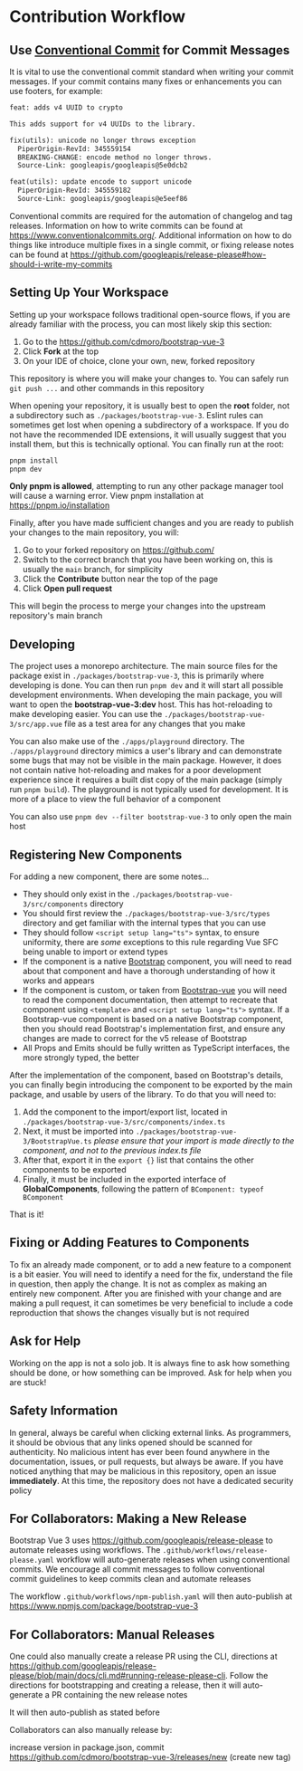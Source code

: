 # Contribution Workflow

## Use [Conventional Commit](https://www.conventionalcommits.org/) for Commit Messages

It is vital to use the conventional commit standard when writing your commit messages. If your commit contains many fixes or enhancements you can use footers, for example:

```txt
feat: adds v4 UUID to crypto

This adds support for v4 UUIDs to the library.

fix(utils): unicode no longer throws exception
  PiperOrigin-RevId: 345559154
  BREAKING-CHANGE: encode method no longer throws.
  Source-Link: googleapis/googleapis@5e0dcb2

feat(utils): update encode to support unicode
  PiperOrigin-RevId: 345559182
  Source-Link: googleapis/googleapis@e5eef86
```

Conventional commits are required for the automation of changelog and tag releases. Information on how to write commits can be found at <https://www.conventionalcommits.org/>. Additional information on how to do things like introduce multiple fixes in a single commit, or fixing release notes can be found at <https://github.com/googleapis/release-please#how-should-i-write-my-commits>

## Setting Up Your Workspace

Setting up your workspace follows traditional open-source flows, if you are already familiar with the process, you can most likely skip this section:

1. Go to the <https://github.com/cdmoro/bootstrap-vue-3>
2. Click **Fork** at the top
3. On your IDE of choice, clone your own, new, forked repository

This repository is where you will make your changes to. You can safely run `git push ...` and other commands in this repository

When opening your repository, it is usually best to open the **root** folder, not a subdirectory such as `./packages/bootstrap-vue-3`. Eslint rules can sometimes get lost when opening a subdirectory of a workspace. If you do not have the recommended IDE extensions, it will usually suggest that you install them, but this is technically optional. You can finally run at the root:

```bash
pnpm install
pnpm dev
```

**Only pnpm is allowed**, attempting to run any other package manager tool will cause a warning error. View pnpm installation at <https://pnpm.io/installation>

Finally, after you have made sufficient changes and you are ready to publish your changes to the main repository, you will:

1. Go to your forked repository on <https://github.com/>
2. Switch to the correct branch that you have been working on, this is usually the `main` branch, for simplicity
3. Click the **Contribute** button near the top of the page
4. Click **Open pull request**

This will begin the process to merge your changes into the upstream repository's main branch

## Developing

The project uses a monorepo architecture. The main source files for the package exist in `./packages/bootstrap-vue-3`, this is primarily where developing is done. You can then run `pnpm dev` and it will start all possible development environments. When developing the main package, you will want to open the **bootstrap-vue-3:dev** host. This has hot-reloading to make developing easier. You can use the `./packages/bootstrap-vue-3/src/app.vue` file as a test area for any changes that you make

You can also make use of the `./apps/playground` directory. The `./apps/playground` directory mimics a user's library and can demonstrate some bugs that may not be visible in the main package. However, it does not contain native hot-reloading and makes for a poor development experience since it requires a built dist copy of the main package (simply run `pnpm build`). The playground is not typically used for development. It is more of a place to view the full behavior of a component

You can also use `pnpm dev --filter bootstrap-vue-3` to only open the main host

## Registering New Components

For adding a new component, there are some notes...

* They should only exist in the `./packages/bootstrap-vue-3/src/components` directory
* You should first review the `./packages/bootstrap-vue-3/src/types` directory and get familiar with the internal types that you can use
* They should follow `<script setup lang="ts">` syntax, to ensure uniformity, there are *some* exceptions to this rule regarding Vue SFC being unable to import or extend types
* If the component is a native [Bootstrap](https://getbootstrap.com/) component, you will need to read about that component and have a thorough understanding of how it works and appears
* If the component is custom, or taken from [Bootstrap-vue](https://bootstrap-vue.org/) you will need to read the component documentation, then attempt to recreate that component using `<template>` and `<script setup lang="ts">` syntax. If a Bootstrap-vue component is based on a native Bootstrap component, then you should read Bootstrap's implementation first, and ensure any changes are made to correct for the v5 release of Bootstrap
* All Props and Emits should be fully written as TypeScript interfaces, the more strongly typed, the better

After the implementation of the component, based on Bootstrap's details, you can finally begin introducing the component to be exported by the main package, and usable by users of the library. To do that you will need to:

1. Add the component to the import/export list, located in `./packages/bootstrap-vue-3/src/components/index.ts`
2. Next, it must be imported into `./packages/bootstrap-vue-3/BootstrapVue.ts` *please ensure that your import is made directly to the component, and not to the previous index.ts file*
3. After that, export it in the `export {}` list that contains the other components to be exported
4. Finally, it must be included in the exported interface of **GlobalComponents**, following the pattern of `BComponent: typeof BComponent`

That is it!

## Fixing or Adding Features to Components

To fix an already made component, or to add a new feature to a component is a bit easier. You will need to identify a need for the fix, understand the file in question, then apply the change. It is not as complex as making an entirely new component. After you are finished with your change and are making a pull request, it can sometimes be very beneficial to include a code reproduction that shows the changes visually but is not required

## Ask for Help

Working on the app is not a solo job. It is always fine to ask how something should be done, or how something can be improved. Ask for help when you are stuck!

## Safety Information

In general, always be careful when clicking external links. As programmers, it should be obvious that any links opened should be scanned for authenticity. No malicious intent has ever been found anywhere in the documentation, issues, or pull requests, but always be aware. If you have noticed anything that may be malicious in this repository, open an issue **immediately**. At this time, the repository does not have a dedicated security policy

## For Collaborators: Making a New Release

Bootstrap Vue 3 uses <https://github.com/googleapis/release-please> to automate releases using workflows. The `.github/workflows/release-please.yaml` workflow will auto-generate releases when using conventional commits. We encourage all commit messages to follow conventional commit guidelines to keep commits clean and automate releases

The workflow `.github/workflows/npm-publish.yaml` will then auto-publish at <https://www.npmjs.com/package/bootstrap-vue-3>

## For Collaborators: Manual Releases

One could also manually create a release PR using the CLI, directions at <https://github.com/googleapis/release-please/blob/main/docs/cli.md#running-release-please-cli>. Follow the directions for bootstrapping and creating a release, then it will auto-generate a PR containing the new release notes

It will then auto-publish as stated before

Collaborators can also manually release by:

increase version in package.json, commit
<https://github.com/cdmoro/bootstrap-vue-3/releases/new> (create new tag)
